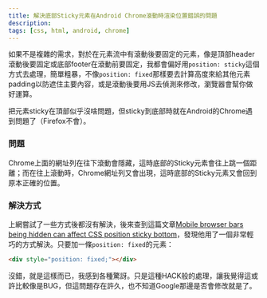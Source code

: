 ```yaml
---
title: 解決底部Sticky元素在Android Chrome滾動時渲染位置錯誤的問題
description: 
tags: [css, html, android, chrome]
---
```


如果不是複雜的需求，對於在元素流中有滾動後要固定的元素，像是頂部header滾動後要固定或底部footer在滾動前要固定，我都會偏好用`position: sticky`這個方式去處理，簡單粗暴，不像`position: fixed`那樣要去計算高度來給其他元素padding以防遮住主要內容，或是滾動後要用JS去偵測來修改，瀏覽器會幫你做好運算。

把元素sticky在頂部似乎沒啥問題，但sticky到底部時就在Android的Chrome遇到問題了（Firefox不會）。

### 問題

Chrome上面的網址列在往下滾動會隱藏，這時底部的Sticky元素會往上跳一個距離；而在往上滾動時，Chrome網址列又會出現，這時底部的Sticky元素又會回到原本正確的位置。

### 解決方式

上網嘗試了一些方式後都沒有解決，後來查到這篇文章[Mobile browser bars being hidden can affect CSS position sticky bottom](https://www.stevefenton.co.uk/blog/2022/12/mobile-position-sticky-issue/)，發現他用了一個非常輕巧的方式解決。只要加一條`position: fixed`的元素：

```html
<div style="position: fixed;"></div>
```

沒錯，就是這樣而已，我感到各種驚訝。只是這種HACK般的處理，讓我覺得這或許比較像是BUG，但這問題存在許久，也不知道Google那邊是否會修改就是了。